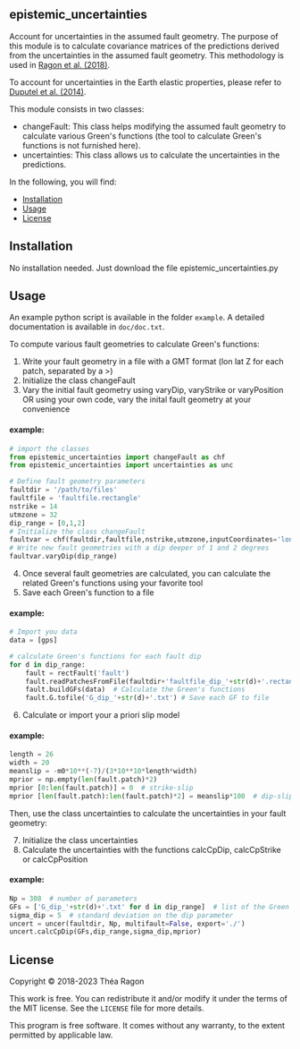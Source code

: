 ## epistemic_uncertainties
Account for uncertainties in the assumed fault geometry. The purpose of this module is to calculate covariance matrices of the predictions derived from the uncertainties in the assumed fault geometry. This methodology is used in [Ragon et al. (2018)].

  [Ragon et al. (2018)]: https://academic.oup.com/gji/advance-article/doi/10.1093/gji/ggy187/4996353?guestAccessKey=86188bcd-f078-4700-9762-27d888995596
 
To account for uncertainties in the Earth elastic properties, please refer to [Duputel et al. (2014)].

  [Duputel et al. (2014)]: https://academic.oup.com/gji/article/197/1/464/686313

This module consists in two classes:
- changeFault: This class helps modifying the assumed fault geometry to calculate various Green's functions (the tool to calculate Green's functions is not furnished here).
- uncertainties: This class allows us to calculate the uncertainties in the predictions.

In the following, you will find:
- [Installation](#installation)
- [Usage](#usage)
- [License](#license)

## Installation
No installation needed. Just download the file epistemic_uncertainties.py 

## Usage
An example python script is available in the folder `example`. A detailed documentation is available in `doc/doc.txt`.

To compute various fault geometries to calculate Green's functions:

1) Write your fault geometry in a file with a GMT format (lon lat Z for each patch, separated by a >)
2) Initialize the class changeFault
3) Vary the initial fault geometry using varyDip, varyStrike or varyPosition OR using your own code, vary the inital fault geometry at your convenience

#### example:
```python
# import the classes
from epistemic_uncertainties import changeFault as chf
from epistemic_uncertainties import uncertainties as unc

# Define fault geometry parameters
faultdir = '/path/to/files'
faultfile = 'faultfile.rectangle'
nstrike = 14
utmzone = 32
dip_range = [0,1,2]
# Initialize the class changeFault
faultvar = chf(faultdir,faultfile,nstrike,utmzone,inputCoordinates='lonlatz', nbrcorners=4)
# Write new fault geometries with a dip deeper of 1 and 2 degrees
faultvar.varyDip(dip_range)
```

4) Once several fault geometries are calculated, you can calculate the related Green's functions using your favorite tool
5) Save each Green's function to a file

#### example:
```python
# Import you data
data = [gps]

# calculate Green's functions for each fault dip 
for d in dip_range:
    fault = rectFault('fault') 
    fault.readPatchesFromFile(faultdir+'faultfile_dip_'+str(d)+'.rectangle')   # personnal functions to import fault
    fault.buildGFs(data)  # Calculate the Green's functions
    fault.G.tofile('G_dip_'+str(d)+'.txt') # Save each GF to file
```

6) Calculate or import your a priori slip model

#### example:
```python
length = 26
width = 20
meanslip = -m0*10**(-7)/(3*10**10*length*width)
mprior = np.empty(len(fault.patch)*2)
mprior [0:len(fault.patch)] = 0  # strike-slip 
mprior [len(fault.patch):len(fault.patch)*2] = meanslip*100  # dip-slip, in cm!
```

Then, use the class uncertainties to calculate the uncertainties in your fault geometry:

7) Initialize the class uncertainties
8) Calculate the uncertainties with the functions calcCpDip, calcCpStrike or calcCpPosition

#### example:
```python
Np = 308  # number of parameters
GFs = ['G_dip_'+str(d)+'.txt' for d in dip_range]  # list of the Green's functions
sigma_dip = 5  # standard deviation on the dip parameter
uncert = uncer(faultdir, Np, multifault=False, export='./')
uncert.calcCpDip(GFs,dip_range,sigma_dip,mprior)
```

## License

Copyright © 2018-2023 Théa Ragon

This work  is free. You can  redistribute it and/or modify it under the terms of the MIT license. See the `LICENSE` file for more details.

This program  is free software.  It comes  without any warranty,  to the extent permitted by applicable law.

